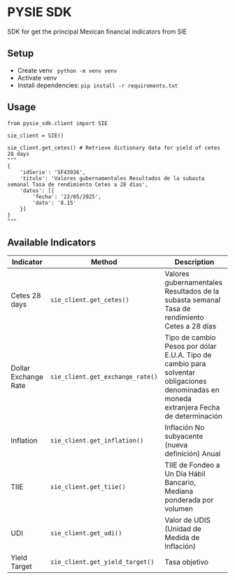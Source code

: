 # PYSIE SDK
SDK for get the principal Mexican financial indicators from SIE


## Setup
- Create venv
` python -m venv venv`
- Activate venv
- Install dependencies:
`pip install -r requirements.txt`


## Usage

```
from pysie_sdk.client import SIE

sie_client = SIE()

sie_client.get_cetes() # Retrieve dictionary data for yield of cetes 28 days
"""
{
    'idSerie': 'SF43936',
    'titulo': 'Valores gubernamentales Resultados de la subasta semanal Tasa de rendimiento Cetes a 28 días',
    'datos': [{
        'fecha': '22/05/2025',
        'dato': '8.15'
    }]
}
"""
```


## Available Indicators

| Indicator            | Method                           | Description                                                                                                                              |
|----------------------|----------------------------------|------------------------------------------------------------------------------------------------------------------------------------------|
| Cetes 28 days        | `sie_client.get_cetes()`         | Valores gubernamentales Resultados de la subasta semanal Tasa de rendimiento Cetes a 28 días                                             |
| Dollar Exchange Rate | `sie_client.get_exchange_rate()` | Tipo de cambio Pesos por dólar E.U.A. Tipo de cambio para solventar obligaciones denominadas en moneda extranjera Fecha de determinación |
| Inflation            | `sie_client.get_inflation()`     | Inflación No subyacente (nueva definición) Anual                                                                                         |
| TIIE                 | `sie_client.get_tiie()`          | TIIE de Fondeo a Un Día Hábil Bancario, Mediana ponderada por volumen                                                                    |
| UDI                  | `sie_client.get_udi()`           | Valor de UDIS (Unidad de Medida de Inflación)                                                                                            |
| Yield Target         | `sie_client.get_yield_target()`  | Tasa objetivo                                                                                                                            |
